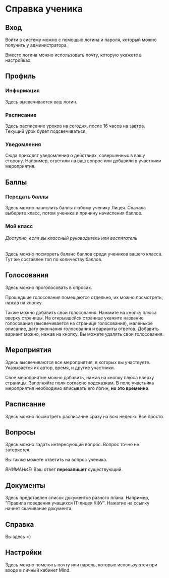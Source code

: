 # Справка ученика

## Вход

Войти в систему можно с помощью логина и пароля, который можно получить у администратора. 

Вместо логина можно использовать почту, которую укажете в настройках.

## Профиль

### Информация

Здесь высвечивается ваш логин. 

### Расписание

Здесь расписание уроков на сегодня, после 16 часов на завтра. Текущий урок будет подсвечиваться.

### Уведомления

Сюда приходят уведомления о действиях, совершенных в вашу сторону. Например, ответили на ваш вопрос или добавили в участники мероприятия.

## Баллы

### Передать баллы

Здесь можно начислить баллы любому ученику Лицея. Сначала выберите класс, потом ученика и причину начисления баллов.

### Мой класс
###### Доступно, если вы классный руководитель или воспитатель

Здесь можно посмореть баланс баллов среди учеников вашего класса. Тут же составлен топ по количеству баллов.

## Голосования

Здесь можно проголосовать в опросах.

Прошедшие голосования помещаются отдельно, их можно посмотреть, нажав на кнопку.

Также можно добавить свои голосования. Нажмите на кнопку плюса вверху страницы. На открывшейся странице укажите название голосования (высвечивается на странице голосования), маленькое описание, дату окончания голосования и варианты ответов. Добавить вариант можно, нажав на кнопку. Вы можете удалять свои голосования.

## Мероприятия

Здесь высвечиваются все мероприятия, в которых вы участвуете. Указывается их автор, время, и другие участники.

Свое мероприятие можно добавить, нажав на кнопку плюса вверху страницы. Заполняйте поля согласно подсказкам. В поле участника мероприятия необходимо вписывать его логин, **но это временно**.

## Расписание

Здесь можно посмотреть расписание сразу на всю неделю. Все просто.


## Вопросы

Здесь можно задать интересующий вопрос. Вопрос точно не затеряется. 

Вы также можете ответить на вопрос ученика. 

*ВНИМАНИЕ!* Ваш ответ **перезапишет** существующий.

## Документы

Здесь представлен список документов разного плана. Например, "Правила поведения учащихся IT-лицея КФУ". Нажатие на ссылку начнет скачивание документа.

## Справка

Вы здесь =)

## Настройки

Здесь можно поменять почту или пароль, которые используются при входе в личный кабинет Mind.

